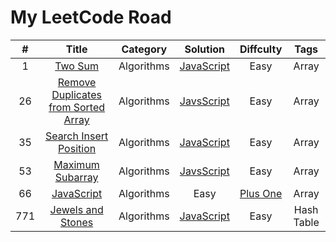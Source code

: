 # My LeetCode Road

|   #   |                                                         Title                                                         |  Category  |                               Solution                               |                Diffculty                |    Tags    |
|:-----:|:---------------------------------------------------------------------------------------------------------------------:|:----------:|:--------------------------------------------------------------------:|:---------------------------------------:|:----------:|
|   1   |                             [Two Sum](https://leetcode.com/problems/two-sum/description/)                             | Algorithms |                [JavaScript](./Algorithms/1-Two-Sum.js)               |                   Easy                  |    Array   |
|   26  | [Remove Duplicates from Sorted Array](https://leetcode.com/problems/remove-duplicates-from-sorted-array/description/) | Algorithms | [JavsScript](./Algorithms/26-Remove-Duplicates-from-Sorted-Array.js) |                   Easy                  |    Array   |
|   35  |                [Search Insert Position](https://leetcode.com/problems/search-insert-position/discuss/)                | Algorithms |        [JavaScript](./Algorithms/35-Search-Insert-Position.js)       |                   Easy                  |    Array   |
|   53  |                    [Maximum Subarray](https://leetcode.com/problems/maximum-subarray/description/#)                   | Algorithms |           [JavsScript](./Algorithms/53-Maximum-Subarray.js)          |                   Easy                  |    Array   |
|   66  |                           [JavaScript](https://leetcode.com/problems/plus-one/description/)                           | Algorithms |                                 Easy                                 | [Plus One](./Algorithms/66-Plus-One.js) |    Array   |
|  771  |                   [Jewels and Stones](https://leetcode.com/problems/jewels-and-stones/description/)                   | Algorithms |          [JavaScript](./Algorithms/771-Jewls-and-Stones.js)          |                   Easy                  | Hash Table |
